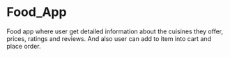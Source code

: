 # Food_App
Food app where user get detailed information about the cuisines they offer, prices, ratings and reviews. And also user can add to item into cart and place order.
